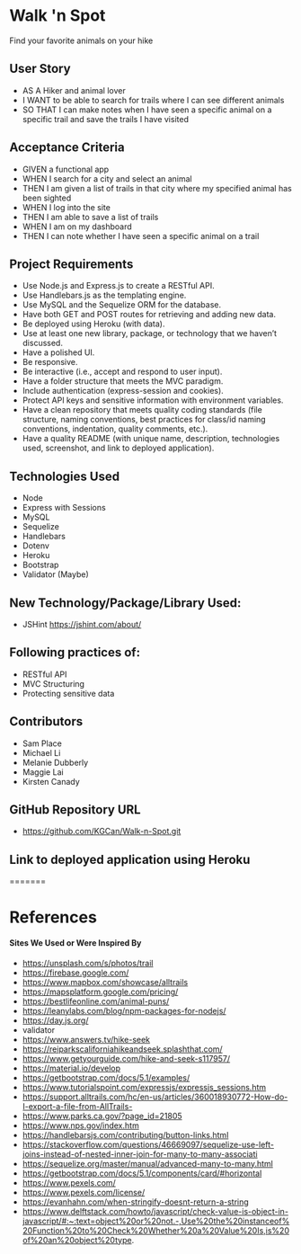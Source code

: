 # Walk 'n Spot

Find your favorite animals on your hike

## User Story

- AS A Hiker and animal lover
- I WANT to be able to search for trails where I can see different animals
- SO THAT I can make notes when I have seen a specific animal on a specific trail and save the trails I have visited

## Acceptance Criteria

- GIVEN a functional app
- WHEN I search for a city and select an animal
- THEN I am given a list of trails in that city where my specified animal has been sighted
- WHEN I log into the site
- THEN I am able to save a list of trails
- WHEN I am on my dashboard
- THEN I can note whether I have seen a specific animal on a trail

## Project Requirements

- Use Node.js and Express.js to create a RESTful API.
- Use Handlebars.js as the templating engine.
- Use MySQL and the Sequelize ORM for the database.
- Have both GET and POST routes for retrieving and adding new data.
- Be deployed using Heroku (with data).
- Use at least one new library, package, or technology that we haven’t discussed.
- Have a polished UI.
- Be responsive.
- Be interactive (i.e., accept and respond to user input).
- Have a folder structure that meets the MVC paradigm.
- Include authentication (express-session and cookies).
- Protect API keys and sensitive information with environment variables.
- Have a clean repository that meets quality coding standards (file structure, naming conventions, best practices for class/id naming conventions, indentation, quality comments, etc.).
- Have a quality README (with unique name, description, technologies used, screenshot, and link to deployed application).

## Technologies Used

- Node
- Express with Sessions
- MySQL
- Sequelize
- Handlebars
- Dotenv
- Heroku
- Bootstrap
- Validator (Maybe)

## New Technology/Package/Library Used:

- JSHint https://jshint.com/about/

## Following practices of:

- RESTful API
- MVC Structuring
- Protecting sensitive data

## Contributors

- Sam Place
- Michael Li
- Melanie Dubberly
- Maggie Lai
- Kirsten Canady

## GitHub Repository URL

- https://github.com/KGCan/Walk-n-Spot.git

## Link to deployed application using Heroku


=======

# References

#### Sites We Used or Were Inspired By

- https://unsplash.com/s/photos/trail
- https://firebase.google.com/
- https://www.mapbox.com/showcase/alltrails
- https://mapsplatform.google.com/pricing/
- https://bestlifeonline.com/animal-puns/
- https://leanylabs.com/blog/npm-packages-for-nodejs/
- https://day.js.org/
- validator
- https://www.answers.tv/hike-seek
- https://reiparkscaliforniahikeandseek.splashthat.com/
- https://www.getyourguide.com/hike-and-seek-s117957/
- https://material.io/develop
- https://getbootstrap.com/docs/5.1/examples/
- https://www.tutorialspoint.com/expressjs/expressjs_sessions.htm
- https://support.alltrails.com/hc/en-us/articles/360018930772-How-do-I-export-a-file-from-AllTrails-
- https://www.parks.ca.gov/?page_id=21805
- https://www.nps.gov/index.htm
- https://handlebarsjs.com/contributing/button-links.html
- https://stackoverflow.com/questions/46669097/sequelize-use-left-joins-instead-of-nested-inner-join-for-many-to-many-associati
- https://sequelize.org/master/manual/advanced-many-to-many.html
- https://getbootstrap.com/docs/5.1/components/card/#horizontal
- https://www.pexels.com/
- https://www.pexels.com/license/
- https://evanhahn.com/when-stringify-doesnt-return-a-string
- https://www.delftstack.com/howto/javascript/check-value-is-object-in-javascript/#:~:text=object%20or%20not.-,Use%20the%20instanceof%20Function%20to%20Check%20Whether%20a%20Value%20Is,is%20of%20an%20object%20type.

